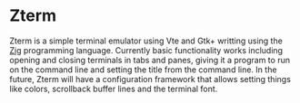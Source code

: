 # Zterm
Zterm is a simple terminal emulator using Vte and Gtk+ writting using the
[Zig](https://ziglang.org/) programming language. Currently basic functionality
works including opening and closing terminals in tabs and panes, giving it a
program to run on the command line and setting the title from the command line.
In the future, Zterm will have a configuration framework that allows setting
things like colors, scrollback buffer lines and the terminal font.
